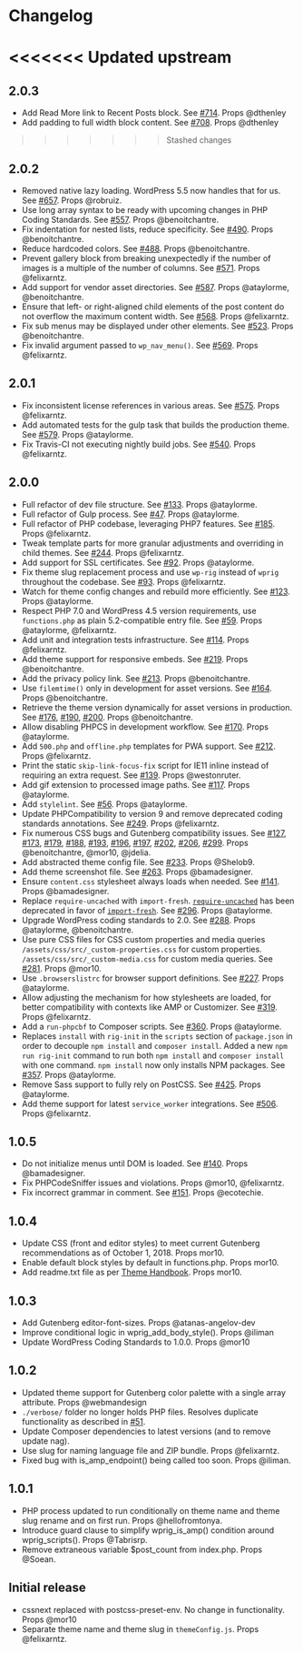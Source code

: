 # Changelog

<<<<<<< Updated upstream
=======
## 2.0.3

-   Add Read More link to Recent Posts block. See [#714](https://github.com/wprig/wprig/issues/714). Props @dthenley
-   Add padding to full width block content. See [#708](https://github.com/wprig/wprig/issues/708). Props @dthenley

>>>>>>> Stashed changes
## 2.0.2

-   Removed native lazy loading. WordPress 5.5 now handles that for us. See [#657](https://github.com/wprig/wprig/pull/657). Props @robruiz.
-   Use long array syntax to be ready with upcoming changes in PHP Coding Standards. See [#557](https://github.com/wprig/wprig/pull/557). Props @benoitchantre.
-   Fix indentation for nested lists, reduce specificity. See [#490](https://github.com/wprig/wprig/pull/490). Props @benoitchantre.
-   Reduce hardcoded colors. See [#488](https://github.com/wprig/wprig/pull/488). Props @benoitchantre.
-   Prevent gallery block from breaking unexpectedly if the number of images is a multiple of the number of columns. See [#571](https://github.com/wprig/wprig/pull/571). Props @felixarntz.
-   Add support for vendor asset directories. See [#587](https://github.com/wprig/wprig/pull/587). Props @ataylorme, @benoitchantre.
-   Ensure that left- or right-aligned child elements of the post content do not overflow the maximum content width. See [#568](https://github.com/wprig/wprig/pull/568). Props @felixarntz.
-   Fix sub menus may be displayed under other elements. See [#523](https://github.com/wprig/wprig/pull/523). Props @benoitchantre.
-   Fix invalid argument passed to `wp_nav_menu()`. See [#569](https://github.com/wprig/wprig/pull/569). Props @felixarntz.

## 2.0.1

-   Fix inconsistent license references in various areas. See [#575](https://github.com/wprig/wprig/pull/575). Props @felixarntz.
-   Add automated tests for the gulp task that builds the production theme. See [#579](https://github.com/wprig/wprig/pull/579). Props @ataylorme.
-   Fix Travis-CI not executing nightly build jobs. See [#540](https://github.com/wprig/wprig/pull/540). Props @felixarntz.

## 2.0.0

-   Full refactor of dev file structure. See [#133](https://github.com/wprig/wprig/pull/133). Props @ataylorme.
-   Full refactor of Gulp process. See [#47](https://github.com/wprig/wprig/pull/47). Props @ataylorme.
-   Full refactor of PHP codebase, leveraging PHP7 features. See [#185](https://github.com/wprig/wprig/pull/185). Props @felixarntz.
-   Tweak template parts for more granular adjustments and overriding in child themes. See [#244](https://github.com/wprig/wprig/pull/244). Props @felixarntz.
-   Add support for SSL certificates. See [#92](https://github.com/wprig/wprig/pull/92). Props @ataylorme.
-   Fix theme slug replacement process and use `wp-rig` instead of `wprig` throughout the codebase. See [#93](https://github.com/wprig/wprig/pull/93). Props @felixarntz.
-   Watch for theme config changes and rebuild more efficiently. See [#123](https://github.com/wprig/wprig/pull/123). Props @ataylorme.
-   Respect PHP 7.0 and WordPress 4.5 version requirements, use `functions.php` as plain 5.2-compatible entry file. See [#59](https://github.com/wprig/wprig/pull/59). Props @ataylorme, @felixarntz.
-   Add unit and integration tests infrastructure. See [#114](https://github.com/wprig/wprig/pull/114). Props @felixarntz.
-   Add theme support for responsive embeds. See [#219](https://github.com/wprig/wprig/pull/219). Props @benoitchantre.
-   Add the privacy policy link. See [#213](https://github.com/wprig/wprig/pull/213). Props @benoitchantre.
-   Use `filemtime()` only in development for asset versions. See [#164](https://github.com/wprig/wprig/pull/164). Props @benoitchantre.
-   Retrieve the theme version dynamically for asset versions in production. See [#176](https://github.com/wprig/wprig/pull/176), [#190](https://github.com/wprig/wprig/pull/190), [#200](https://github.com/wprig/wprig/pull/200). Props @benoitchantre.
-   Allow disabling PHPCS in development workflow. See [#170](https://github.com/wprig/wprig/pull/170). Props @ataylorme.
-   Add `500.php` and `offline.php` templates for PWA support. See [#212](https://github.com/wprig/wprig/pull/212). Props @felixarntz.
-   Print the static `skip-link-focus-fix` script for IE11 inline instead of requiring an extra request. See [#139](https://github.com/wprig/wprig/pull/139). Props @westonruter.
-   Add gif extension to processed image paths. See [#117](https://github.com/wprig/wprig/pull/117). Props @ataylorme.
-   Add `stylelint`. See [#56](https://github.com/wprig/wprig/pull/56). Props @ataylorme.
-   Update PHPCompatibility to version 9 and remove deprecated coding standards annotations. See [#249](https://github.com/wprig/wprig/pull/249). Props @felixarntz.
-   Fix numerous CSS bugs and Gutenberg compatibility issues. See [#127](https://github.com/wprig/wprig/pull/127), [#173](https://github.com/wprig/wprig/pull/173), [#179](https://github.com/wprig/wprig/pull/179), [#188](https://github.com/wprig/wprig/pull/188), [#193](https://github.com/wprig/wprig/pull/193), [#196](https://github.com/wprig/wprig/pull/196), [#197](https://github.com/wprig/wprig/pull/197), [#202](https://github.com/wprig/wprig/pull/202), [#206](https://github.com/wprig/wprig/pull/206), [#299](https://github.com/wprig/wprig/pull/299). Props @benoitchantre, @mor10, @jdelia.
-   Add abstracted theme config file. See [#233](https://github.com/wprig/wprig/pull/233). Props @Shelob9.
-   Add theme screenshot file. See [#263](https://github.com/wprig/wprig/pull/263). Props @bamadesigner.
-   Ensure `content.css` stylesheet always loads when needed. See [#141](https://github.com/wprig/wprig/pull/141). Props @bamadesigner.
-   Replace `require-uncached` with `import-fresh`. [`require-uncached`](https://www.npmjs.com/package/require-uncached) has been deprecated in favor of [`import-fresh`](https://www.npmjs.com/package/import-fresh). See [#296](https://github.com/wprig/wprig/pull/296). Props @ataylorme.
-   Upgrade WordPress coding standards to 2.0. See [#288](https://github.com/wprig/wprig/pull/295). Props @ataylorme, @benoitchantre.
-   Use pure CSS files for CSS custom properties and media queries
    `/assets/css/src/_custom-properties.css` for custom properties.
    `/assets/css/src/_custom-media.css` for custom media queries.
    See [#281](https://github.com/wprig/wprig/pull/281). Props @mor10.
-   Use `.browserslistrc` for browser support definitions. See [#227](https://github.com/wprig/wprig/pull/227). Props @ataylorme.
-   Allow adjusting the mechanism for how stylesheets are loaded, for better compatibility with contexts like AMP or Customizer. See [#319](https://github.com/wprig/wprig/pull/319). Props @felixarntz.
-   Add a `run-phpcbf` to Composer scripts. See [#360](https://github.com/wprig/wprig/pull/360). Props @ataylorme.
-   Replaces `install` with `rig-init` in the `scripts` section of `package.json` in order to decouple `npm install` and `composer install`. Added a new `npm run rig-init` command to run both `npm install` and `composer install` with one command. `npm install` now only installs NPM packages. See [#357](https://github.com/wprig/wprig/pull/357). Props @ataylorme.
-   Remove Sass support to fully rely on PostCSS. See [#425](https://github.com/wprig/wprig/pull/425). Props @ataylorme.
-   Add theme support for latest `service_worker` integrations. See [#506](https://github.com/wprig/wprig/pull/506). Props @felixarntz.

## 1.0.5

-   Do not initialize menus until DOM is loaded. See [#140](https://github.com/wprig/wprig/pull/140). Props @bamadesigner.
-   Fix PHPCodeSniffer issues and violations. Props @mor10, @felixarntz.
-   Fix incorrect grammar in comment. See [#151](https://github.com/wprig/wprig/pull/151). Props @ecotechie.

## 1.0.4

-   Update CSS (front and editor styles) to meet current Gutenberg recommendations as of October 1, 2018. Props mor10.
-   Enable default block styles by default in functions.php. Props mor10.
-   Add readme.txt file as per [Theme Handbook](https://developer.wordpress.org/themes/release/writing-documentation/). Props mor10.

## 1.0.3

-   Add Gutenberg editor-font-sizes. Props @atanas-angelov-dev
-   Improve conditional logic in wprig_add_body_style(). Props @iliman
-   Update WordPress Coding Standards to 1.0.0. Props @mor10

## 1.0.2

-   Updated theme support for Gutenberg color palette with a single array attribute. Props @webmandesign
-   `./verbose/` folder no longer holds PHP files. Resolves duplicate functionality as described in [#51](https://github.com/wprig/wprig/issues/51).
-   Update Composer dependencies to latest versions (and to remove update nag).
-   Use slug for naming language file and ZIP bundle. Props @felixarntz.
-   Fixed bug with is_amp_endpoint() being called too soon. Props @iliman.

## 1.0.1

-   PHP process updated to run conditionally on theme name and theme slug rename and on first run. Props @hellofromtonya.
-   Introduce guard clause to simplify wprig_is_amp() condition around wprig_scripts(). Props @Tabrisrp.
-   Remove extraneous variable \$post_count from index.php. Props @Soean.

## Initial release

-   cssnext replaced with postcss-preset-env. No change in functionality. Props @mor10
-   Separate theme name and theme slug in `themeConfig.js`. Props @felixarntz.
